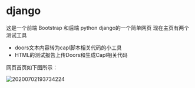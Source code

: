 # django
这是一个前端 Bootstrap 和后端 python django的一个简单网页
现在主页有两个测试工具
- doors文本内容转为capl脚本相关代码的小工具
- HTML的测试报告上传Doors和生成Capl相关代码


网页首页如下图所示：

![20200702193734224](https://user-images.githubusercontent.com/35855309/116016866-8900a180-a670-11eb-80ba-2b43a0195d1e.png)
